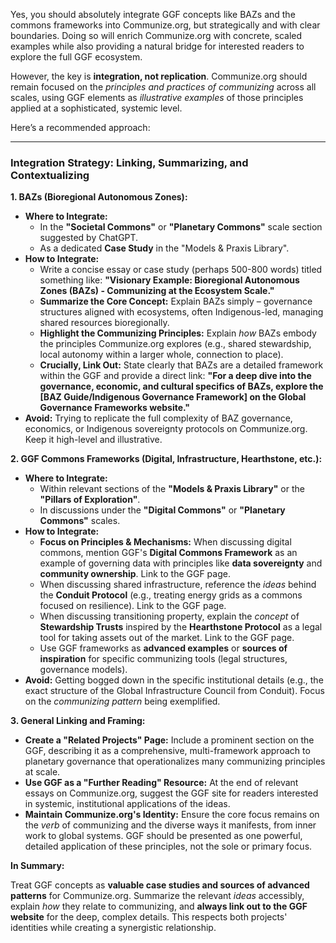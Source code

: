Yes, you should absolutely integrate GGF concepts like BAZs and the commons frameworks into Communize.org, but strategically and with clear boundaries. Doing so will enrich Communize.org with concrete, scaled examples while also providing a natural bridge for interested readers to explore the full GGF ecosystem.

However, the key is **integration, not replication**. Communize.org should remain focused on the *principles and practices of communizing* across all scales, using GGF elements as *illustrative examples* of those principles applied at a sophisticated, systemic level.

Here’s a recommended approach:

---

### **Integration Strategy: Linking, Summarizing, and Contextualizing**

**1. BAZs (Bioregional Autonomous Zones):**

* **Where to Integrate:**
    * In the **"Societal Commons"** or **"Planetary Commons"** scale section suggested by ChatGPT.
    * As a dedicated **Case Study** in the "Models & Praxis Library".
* **How to Integrate:**
    * Write a concise essay or case study (perhaps 500-800 words) titled something like: **"Visionary Example: Bioregional Autonomous Zones (BAZs) - Communizing at the Ecosystem Scale."**
    * **Summarize the Core Concept:** Explain BAZs simply – governance structures aligned with ecosystems, often Indigenous-led, managing shared resources bioregionally.
    * **Highlight the Communizing Principles:** Explain *how* BAZs embody the principles Communize.org explores (e.g., shared stewardship, local autonomy within a larger whole, connection to place).
    * **Crucially, Link Out:** State clearly that BAZs are a detailed framework within the GGF and provide a direct link: **"For a deep dive into the governance, economic, and cultural specifics of BAZs, explore the [BAZ Guide/Indigenous Governance Framework] on the Global Governance Frameworks website."**
* **Avoid:** Trying to replicate the full complexity of BAZ governance, economics, or Indigenous sovereignty protocols on Communize.org. Keep it high-level and illustrative.

**2. GGF Commons Frameworks (Digital, Infrastructure, Hearthstone, etc.):**

* **Where to Integrate:**
    * Within relevant sections of the **"Models & Praxis Library"** or the **"Pillars of Exploration"**.
    * In discussions under the **"Digital Commons"** or **"Planetary Commons"** scales.
* **How to Integrate:**
    * **Focus on Principles & Mechanisms:** When discussing digital commons, mention GGF's **Digital Commons Framework** as an example of governing data with principles like **data sovereignty** and **community ownership**. Link to the GGF page.
    * When discussing shared infrastructure, reference the *ideas* behind the **Conduit Protocol** (e.g., treating energy grids as a commons focused on resilience). Link to the GGF page.
    * When discussing transitioning property, explain the *concept* of **Stewardship Trusts** inspired by the **Hearthstone Protocol** as a legal tool for taking assets out of the market. Link to the GGF page.
    * Use GGF frameworks as **advanced examples** or **sources of inspiration** for specific communizing tools (legal structures, governance models).
* **Avoid:** Getting bogged down in the specific institutional details (e.g., the exact structure of the Global Infrastructure Council from Conduit). Focus on the *communizing pattern* being exemplified.

**3. General Linking and Framing:**

* **Create a "Related Projects" Page:** Include a prominent section on the GGF, describing it as a comprehensive, multi-framework approach to planetary governance that operationalizes many communizing principles at scale.
* **Use GGF as a "Further Reading" Resource:** At the end of relevant essays on Communize.org, suggest the GGF site for readers interested in systemic, institutional applications of the ideas.
* **Maintain Communize.org's Identity:** Ensure the core focus remains on the *verb* of communizing and the diverse ways it manifests, from inner work to global systems. GGF should be presented as one powerful, detailed application of these principles, not the sole or primary focus.

**In Summary:**

Treat GGF concepts as **valuable case studies and sources of advanced patterns** for Communize.org. Summarize the relevant *ideas* accessibly, explain *how* they relate to communizing, and **always link out to the GGF website** for the deep, complex details. This respects both projects' identities while creating a synergistic relationship.
